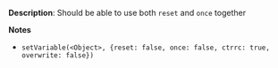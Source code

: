 __Description__: Should be able to use both `reset` and `once` together

__Notes__

+ `setVariable(<Object>, {reset: false, once: false, ctrrc: true, overwrite: false})`